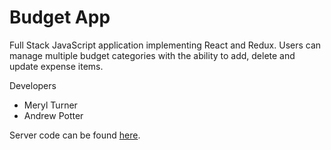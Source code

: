 # Budget App

Full Stack JavaScript application implementing React and Redux. Users can manage multiple budget categories with the ability to add, delete and update expense items.

Developers
* Meryl Turner
* Andrew Potter

Server code can be found [here](https://github.com/merylturner/budget-app-server).
